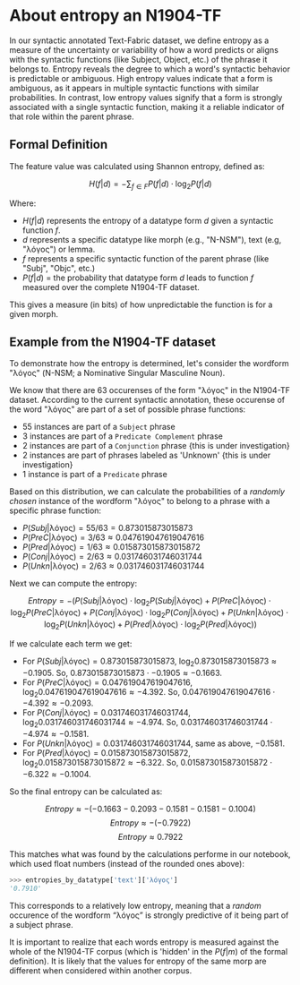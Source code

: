 # About entropy an N1904-TF

In our syntactic annotated Text-Fabric dataset, we define entropy as a measure of the uncertainty or variability of how a word predicts or aligns with the syntactic functions (like Subject, Object, etc.) of the phrase it belongs to.
Entropy reveals the degree to which a word's syntactic behavior is predictable or ambiguous. High entropy values indicate that a form is ambiguous, as it appears in multiple syntactic functions with similar probabilities. In contrast, low entropy values signify that a form is strongly associated with a single syntactic function, making it a reliable indicator of that role within the parent phrase.

## Formal Definition

The feature value was calculated using Shannon entropy, defined as:

$$
H(f|d) = -\sum_{f \in F} P(f|d) \cdot \log_2 P(f|d)
$$

Where:

* $H(f|d)$ represents the entropy of a datatype form $d$ given a syntactic function $f$.
* $d$ represents a specific datatype like morph (e.g., "N-NSM"), text (e.g, "λόγος") or lemma. 
* $f$ represents a specific syntactic function of the parent phrase (like "Subj", "Objc", etc.)
* $P(f|d)$ = the probability that datatype form $d$ leads to function $f$ measured over the complete N1904-TF dataset.

This gives a measure (in bits) of how unpredictable the function is for a given morph.

## Example from the N1904-TF dataset

To demonstrate how the entropy is determined, let's consider the wordform "λόγος" (N-NSM; a Nominative Singular Masculine Noun).

We know that there are 63 occurenses of the form "λόγος" in the N1904-TF dataset.  According to the current syntactic annotation, these occurense of the word "λόγος" are part of a set of possible phrase functions:

  * 55 instances are part of a `Subject` phrase
  * 3 instances are part of a `Predicate Complement` phrase 
  * 2 instances are part of a `Conjunction` phrase  {this is under investigation}
  * 2 instances are part of phrases labeled as 'Unknown' {this is under investigation}
  * 1 instance is part of a `Predicate` phrase

Based on this distribution, we can calculate the probabilities of a *randomly chosen* instance of the wordform "λόγος" to belong to a phrase with a specific phrase function:

- $P(Subj|\text{λόγος}) = 55 / 63 = 0.873015873015873$
- $P(PreC|\text{λόγος}) = 3 / 63 ≈ 0.047619047619047616$
- $P(Pred|\text{λόγος}) = 1 / 63 ≈ 0.015873015873015872$
- $P(Conj|\text{λόγος}) = 2 / 63 ≈ 0.031746031746031744$
- $P(Unkn|\text{λόγος}) = 2 / 63 ≈ 0.031746031746031744$

Next we can compute the entropy: 

$$ Entropy = - (P(Subj|\text{λόγος}) \cdot \log_2 P(Subj|\text{λόγος}) + P(PreC|\text{λόγος}) \cdot \log_2 P(PreC|\text{λόγος}) + P(Conj|\text{λόγος}) \cdot \log_2 P(Conj|\text{λόγος}) + P(Unkn|\text{λόγος}) \cdot \log_2 P(Unkn|\text{λόγος}) + P(Pred|\text{λόγος}) \cdot \log_2 P(Pred|\text{λόγος})) $$

If we calculate each term we get: 

- For $P(Subj|\text{λόγος}) = 0.873015873015873$, $\log_2 0.873015873015873 \approx -0.1905$. So, $0.873015873015873 \cdot -0.1905 \approx -0.1663$.
- For $P(PreC|\text{λόγος}) = 0.047619047619047616$, $\log_2 0.047619047619047616 \approx -4.392$. So, $0.047619047619047616 \cdot -4.392 \approx -0.2093$.
- For $P(Conj|\text{λόγος}) = 0.031746031746031744$, $\log_2 0.031746031746031744 \approx -4.974$. So, $0.031746031746031744 \cdot -4.974 \approx -0.1581$.
- For $P(Unkn|\text{λόγος}) = 0.031746031746031744$, same as above, $-0.1581$.
- For $P(Pred|\text{λόγος}) = 0.015873015873015872$, $\log_2 0.015873015873015872 \approx -6.322$. So, $0.015873015873015872 \cdot -6.322 \approx -0.1004$.

So the final entropy can be calculated as:

$$ Entropy ≈ - (-0.1663 - 0.2093 - 0.1581 - 0.1581 - 0.1004) $$
$$ Entropy ≈ - (-0.7922) $$
$$ Entropy ≈ 0.7922 $$

This matches what was found by the calculations performe in our notebook, which used float numbers (instead of the rounded ones above):

```python
>>> entropies_by_datatype['text']['λόγος']
'0.7910'
```

This corresponds to a relatively low entropy, meaning that a *random* occurence of the wordform “λόγος” is strongly predictive of it being part of a subject phrase.

It is important to realize that each words entropy is measured against the whole of the N1904-TF corpus (which is 'hidden' in the $P(f|m)$ of the formal definition). It is likely that the values for entropy of the same morp are different when considered within another corpus.

